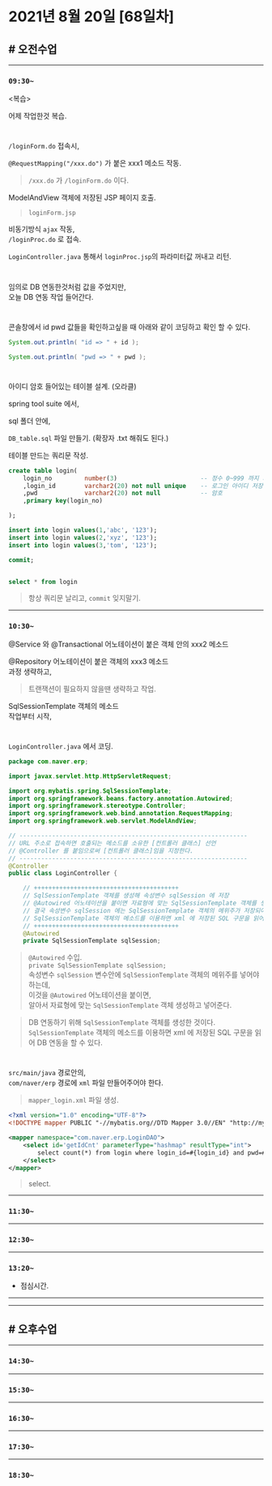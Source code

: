 # 2021년 8월 20일 [68일차]

## # 오전수업
----
### `09:30~`

<복습>   

어제 작업한것 복습.  

#

`/loginForm.do` 접속시,  

`@RequestMapping("/xxx.do")` 가 붙은 xxx1 메소드 작동.  
> `/xxx.do` 가 `/loginForm.do` 이다.  

ModelAndView 객체에 저장된 JSP 페이지 호출.  
> `loginForm.jsp`   

비동기방식 `ajax` 작동,  
`/loginProc.do` 로 접속.  

`LoginController.java` 통해서 `loginProc.jsp`의 파라미터값 꺼내고 리턴.    

#

임의로 DB 연동한것처럼 값을 주었지만,   
오늘 DB 연동 작업 들어간다.  

#

콘솔창에서 id pwd 값들을 확인하고싶을 때 아래와 같이 코딩하고 확인 할 수 있다.  
```java
System.out.println( "id => " + id );

System.out.println( "pwd => " + pwd );
```

#

아이디 암호 들어있는 테이블 설계.  (오라클)   

spring tool suite 에서,     

sql 폴더 안에, 

`DB_table.sql` 파일 만들기. (확장자 .txt 해줘도 된다.)  

테이블 만드는 쿼리문 작성.  

```SQL
create table login(
	login_no         number(3)                       -- 정수 0~999 까지 저장.
	,login_id        varchar2(20) not null unique    -- 로그인 아이디 저장
	,pwd             varchar2(20) not null           -- 암호
	,primary key(login_no)

);

insert into login values(1,'abc', '123');
insert into login values(2,'xyz', '123');
insert into login values(3,'tom', '123');

commit;


select * from login
```
> 항상 쿼리문 날리고, `commit` 잊지말기.

----
### `10:30~`

@Service 와 @Transactional 어노테이션이 붙은 객체 안의 xxx2 메소드  

@Repository 어노테이션이 붙은 객체의 xxx3 메소드  
과정 생략하고,
> 트랜잭션이 필요하지 않을땐 생략하고 작업.   

SqlSessionTemplate 객체의 메소드  
작업부터 시작, 

#

`LoginController.java` 에서 코딩.  
```java  
package com.naver.erp;

import javax.servlet.http.HttpServletRequest;

import org.mybatis.spring.SqlSessionTemplate;
import org.springframework.beans.factory.annotation.Autowired;
import org.springframework.stereotype.Controller;
import org.springframework.web.bind.annotation.RequestMapping;
import org.springframework.web.servlet.ModelAndView;

// ---------------------------------------------------------------
// URL 주소로 접속하면 호출되는 메소드를 소유한 [컨트롤러 클래스] 선언
// @Controller 를 붙임으로써 [컨트롤러 클래스]임을 지정한다.
// ---------------------------------------------------------------
@Controller
public class LoginController {

    // ++++++++++++++++++++++++++++++++++++++++
    // SqlSessionTemplate 객체를 생성해 속성변수 sqlSession 에 저장
    // @Autowired 어노테이션을 붙이면 자료형에 맞는 SqlSessionTemplate 객체를 생성한다.
    // 결국 속성변수 sqlSession 에는 SqlSessionTemplate 객체의 메위주가 저장되어 있다.  
    // SqlSessionTemplate 객체의 메소드를 이용하면 xml 에 저장된 SQL 구문을 읽어 DB 연동을 할 수 있다.  
    // ++++++++++++++++++++++++++++++++++++++++
    @Autowired
    private SqlSessionTemplate sqlSession;  
```
> `@Autowired` 수입.    
> `private SqlSessionTemplate sqlSession;`   
> 속성변수 `sqlSession` 변수안에 `SqlSessionTemplate` 객체의 메위주를 넣어야 하는데,  
> 이것을 `@Autowired` 어노테이션을 붙이면,    
> 알아서 자료형에 맞는 `SqlSessionTemplate` 객체 생성하고 넣어준다.

> DB 연동하기 위해 `SqlSessionTemplate` 객체를 생성한 것이다.    
> `SqlSessionTemplate` 객체의 메소드를 이용하면 xml 에 저장된 SQL 구문을 읽어 DB 연동을 할 수 있다.     

#

`src/main/java` 경로안의,  
`com/naver/erp` 경로에 `xml` 파일 만들어주어야 한다.    
> `mapper_login.xml` 파일 생성.  
```xml
<?xml version="1.0" encoding="UTF-8"?>
<!DOCTYPE mapper PUBLIC "-//mybatis.org//DTD Mapper 3.0//EN" "http://mybatis.org/dtd/mybatis-3-mapper.dtd">

<mapper namespace="com.naver.erp.LoginDAO">
    <select id='getIdCnt' parameterType="hashmap" resultType="int">
        select count(*) from login where login_id=#{login_id} and pwd=#{pwd}
    </select>
</mapper>
```
> select.  

----
### `11:30~`








----
### `12:30~`








----
### `13:20~`

  - 점심시간.

---
---

## # 오후수업

---
### `14:30~`










---
### `15:30~`









----
### `16:30~`








----
### `17:30~`








----
### `18:30~`
